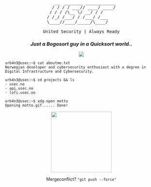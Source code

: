 <pre align="center">

   __  _______ ____________
  / / / / ___// ____/ ____/
 / / / /\__ \/ __/ / /     
/ /_/ /___/ / /___/ /___   
\____//____/_____/\____/   
                           
United Security | Always Ready
</pre>

<h3 align="center">
<em>Just a Bogosort guy in a Quicksort world.</em>.
</h3>
<p align="center">
  <a href=".">
    <img src="https://skillicons.dev/icons?i=git,linux,c,cpp,cs,pwsh,bash,discord,firebase,mysql,html,css,js,react,materialui" />
  </a>
</p>


```console
urb4n3@usec:~$ cat aboutme.txt
Norwegian developer and cybersecurity enthusiast with a degree in Digital Infrastructure and Cybersecurity.

urb4n3@usec:~$ cd projects && ls
- usec.no
- api.usec.no
- lofi.usec.no

urb4n3@usec:~$ xdg-open motto
Opening motto.gif...... Done!
```
<p align="center">
<img height=200 src="https://github.com/urb4n3/urb4n3/assets/120412864/b3263172-4471-4435-8ec3-e12e18a0fb38" />
</p>
<p align="center">
Mergeconflict? <code>"git push --force"</code> 
</p>

